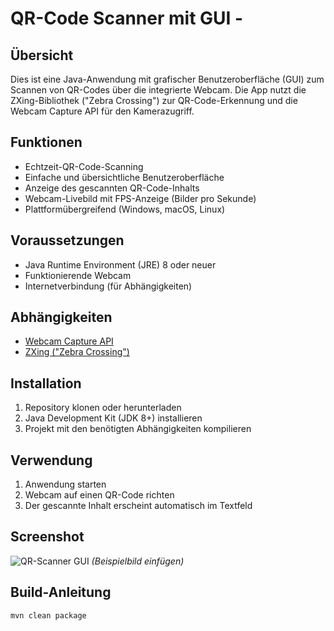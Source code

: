 # QR-Code Scanner mit GUI - 

## Übersicht
Dies ist eine Java-Anwendung mit grafischer Benutzeroberfläche (GUI) zum Scannen von QR-Codes über die integrierte Webcam. Die App nutzt die ZXing-Bibliothek ("Zebra Crossing") zur QR-Code-Erkennung und die Webcam Capture API für den Kamerazugriff.

## Funktionen
- Echtzeit-QR-Code-Scanning
- Einfache und übersichtliche Benutzeroberfläche
- Anzeige des gescannten QR-Code-Inhalts
- Webcam-Livebild mit FPS-Anzeige (Bilder pro Sekunde)
- Plattformübergreifend (Windows, macOS, Linux)

## Voraussetzungen
- Java Runtime Environment (JRE) 8 oder neuer
- Funktionierende Webcam
- Internetverbindung (für Abhängigkeiten)

## Abhängigkeiten
- [Webcam Capture API](https://github.com/sarxos/webcam-capture)
- [ZXing ("Zebra Crossing")](https://github.com/zxing/zxing)

## Installation
1. Repository klonen oder herunterladen
2. Java Development Kit (JDK 8+) installieren
3. Projekt mit den benötigten Abhängigkeiten kompilieren

## Verwendung
1. Anwendung starten
2. Webcam auf einen QR-Code richten
3. Der gescannte Inhalt erscheint automatisch im Textfeld

## Screenshot
![QR-Scanner GUI](screenshot.png) *(Beispielbild einfügen)*

## Build-Anleitung
```bash
mvn clean package
